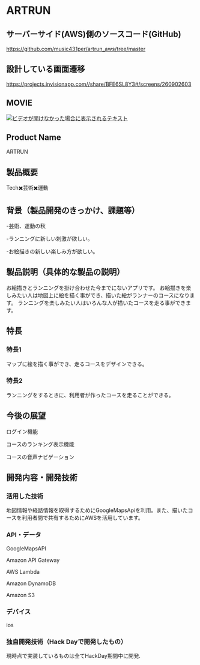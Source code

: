 # ARTRUN

## サーバーサイド(AWS)側のソースコード(GitHub)

https://github.com/music431per/artrun_aws/tree/master

## 設計している画面遷移

https://projects.invisionapp.com//share/BFE6SL8Y3#/screens/260902603

## MOVIE

[![ビデオが開けなかった場合に表示されるテキスト](http://img.youtube.com/vi/F4gVfn4PkBY/0.jpg)](http://www.youtube.com/watch?v=F4gVfn4PkBY)

## Product Name

ARTRUN

## 製品概要

Tech✖️芸術✖️運動

## 背景（製品開発のきっかけ、課題等）

-芸術、運動の秋

-ランニングに新しい刺激が欲しい。

-お絵描きの新しい楽しみ方が欲しい。

## 製品説明（具体的な製品の説明）

お絵描きとランニングを掛け合わせた今までにないアプリです。 お絵描きを楽しみたい人は地図上に絵を描く事ができ、描いた絵がランナーのコースになります。 ランニングを楽しみたい人はいろんな人が描いたコースを走る事ができます。

## 特長

### 特長1

マップに絵を描く事ができ、走るコースをデザインできる。

### 特長2

ランニングをするときに、利用者が作ったコースを走ることができる。

## 今後の展望

ログイン機能

コースのランキング表示機能

コースの音声ナビゲーション

## 開発内容・開発技術

### 活用した技術

地図情報や経路情報を取得するためにGoogleMapsApiを利用。また、描いたコースを利用者間で共有するためにAWSを活用しています。

### API・データ

GoogleMapsAPI

Amazon API Gateway 

AWS Lambda 

Amazon DynamoDB 

Amazon S3

### デバイス

ios

### 独自開発技術（Hack Dayで開発したもの）

現時点で実装しているものは全てHackDay期間中に開発.